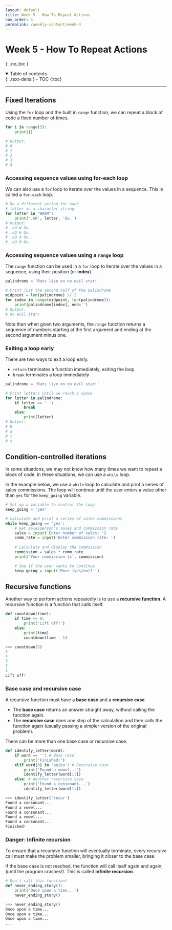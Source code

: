 ```yaml
---
layout: default
title: Week 5 - How To Repeat Actions
nav_order: 5
permalink: /weekly-content/week-4
---
```


# Week 5 - How To Repeat Actions
{: .no_toc }

<details open markdown="block">
  <summary>
    Table of contents
  </summary>
  {: .text-delta }
- TOC
{:toc}
</details>

---

## Fixed Iterations

Using the `for` loop and the built in `range` function, we can repeat a block of code a fixed number of times. 

```python
for i in range(5):
    print(i)

# Output:
# 0
# 1
# 2
# 3
# 4
```

### Accessing sequence values using for-each loop

We can also use a `for` loop to iterate over the values in a sequence. This is called a `for-each` loop. 

```python
# Do a different action for each
# letter in a character string
for letter in "WHAM":
    print('.oO', letter, 'Oo.')
# Output:
# .oO W Oo.
# .oO H Oo.
# .oO A Oo.
# .oO M Oo.
```

### Accessing sequence values using a `range` loop

The `range` function can be used in a `for` loop to iterate over the values in a sequence, using their position (or **index**). 

```python
palindrome = 'Rats live on no evil star!'

# Print just the second half of the palindrome
midpoint = len(palindrome) // 2
for index in range(midpoint, len(palindrome)):
    print(palindrome[index], end='')
# Output:
# no evil star!
```

Note than when given two arguments, the `range` function returns a sequence of numbers starting at the first argument and ending at the second argument minus one. 

### Exiting a loop early

There are two ways to exit a loop early.

- `return` terminates a function immediately, exiting the loop
- `break` terminates a loop immediately

```python
palindrome = 'Rats live on no evil star!'

# Print letters until we reach a space
for letter in palindrome:
    if letter == ' ':
        break
    else:
        print(letter)
# Output:
# R
# a
# t
# s
```

## Condition-controlled iterations

In some situations, we may not know how many times we want to repeat a block of code. In these situations, we can use a `while` loop. 

In the example below, we use a `while` loop to calculate and print a series of sales commissions. The loop will continue until the user enters a value other than `yes` for the `keep_going` variable.

```python
# Set up a variable to control the loop
keep_going = 'yes'

# Calculate and print a series of sales commissions
while keep_going == 'yes':
    # Get salesperson's sales and commission rate
    sales = input('Enter number of sales: ')
    comm_rate = input('Enter commission rate: ')
    
    # Calculate and display the commission
    commission = sales * comm_rate
    print('Your commission is', commission)

    # See if the user wants to continue
    keep_going = input('More (yes/no)? ')
```

## Recursive functions

Another way to perform actions repeatedly is to use a **recursive function**. A recursive function is a function that calls itself. 

```python
def countdown(time):
    if time <= 0:
        print('Lift off!')
    else:
        print(time)
        countdown(time - 1)

>>> countdown(5)
5
4
3
2
1
Lift off!
```

### Base case and recursive case

A recursive function must have a **base case** and a **recursive case**.

- The **base case** returns an answer straight away, without calling the function again.
- The **recursive case** does one step of the calculation and then calls the function again (usually passing a simpler version of the original problem).

There can be more than one base case or recursive case.

```python
def identify_letter(word):
    if word == '': # Base case
        print('Finished!')
    elif word[0] in 'aeiou': # Recursive case
        print('Found a vowel...')
        identify_letter(word[1:])
    else: # Another recursive case
        print('Found a consonant...')
        identify_letter(word[1:])

>>> identify_letter('recur')
Found a consonant...
Found a vowel...
Found a consonant...
Found a vowel...
Found a consonant...
Finished!
```

### Danger: Infinite recursion

To ensure that a recursive function will eventually terminate, every recursive call must make the problem smaller, bringing it closer to the base case.

If the base case is not reached, the function will call itself again and again, (until the program crashes!). This is called **infinite recursion**.

```python
# Don't call this function!
def never_ending_story():
    print('Once upon a time...')
    never_ending_story()

>>> never_ending_story()
Once upon a time...
Once upon a time...
Once upon a time...
...
```